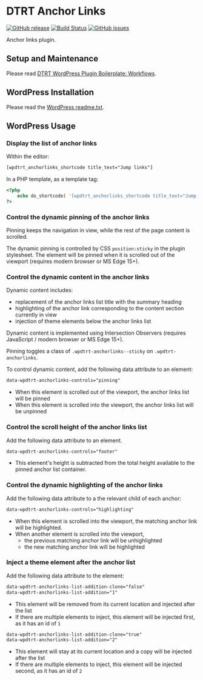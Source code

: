 # DTRT Anchor Links

[![GitHub release](https://img.shields.io/github/v/tag/dotherightthing/wpdtrt-anchorlinks)](https://github.com/dotherightthing/wpdtrt-anchorlinks/releases) [![Build Status](https://github.com/dotherightthing/wpdtrt-anchorlinks/workflows/Build%20and%20release%20if%20tagged/badge.svg)](https://github.com/dotherightthing/wpdtrt-anchorlinks/actions?query=workflow%3A%22Build+and+release+if+tagged%22) [![GitHub issues](https://img.shields.io/github/issues/dotherightthing/wpdtrt-anchorlinks.svg)](https://github.com/dotherightthing/wpdtrt-anchorlinks/issues)

Anchor links plugin.

## Setup and Maintenance

Please read [DTRT WordPress Plugin Boilerplate: Workflows](https://github.com/dotherightthing/wpdtrt-plugin-boilerplate/wiki/Workflows).

## WordPress Installation

Please read the [WordPress readme.txt](readme.txt).

## WordPress Usage

### Display the list of anchor links

Within the editor:

```txt
[wpdtrt_anchorlinks_shortcode title_text="Jump links"]
```

In a PHP template, as a template tag:

```php
<?php
    echo do_shortcode( '[wpdtrt_anchorlinks_shortcode title_text="Jump links"]' );
?>
```

### Control the dynamic pinning of the anchor links

Pinning keeps the navigation in view, while the rest of the page content is scrolled.

The dynamic pinning is controlled by CSS `position:sticky` in the plugin stylesheet. The element will be pinned when it is scrolled out of the viewport (requires modern browser or MS Edge 15+).

### Control the dynamic content in the anchor links

Dynamic content includes:

* replacement of the anchor links list title with the summary heading
* highlighting of the anchor link corresponding to the content section currently in view
* injection of theme elements below the anchor links list

Dynamic content is implemented using Intersection Observers (requires JavaScript / modern browser or MS Edge 15+).

Pinning toggles a class of `.wpdtrt-anchorlinks--sticky` on `.wpdtrt-anchorlinks`.

To control dynamic content, add the following data attribute to an element:

```html
data-wpdtrt-anchorlinks-controls="pinning"
```

* When this element is scrolled out of the viewport, the anchor links list will be pinned
* When this element is scrolled into the viewport, the anchor links list will be unpinned

### Control the scroll height of the anchor links list

Add the following data attribute to an element.

```html
data-wpdtrt-anchorlinks-controls="footer"
```

* This element's height is subtracted from the total height available to the pinned anchor list container.

### Control the dynamic highlighting of the anchor links

Add the following data attribute to a the relevant child of each anchor:

```html
data-wpdtrt-anchorlinks-controls="highlighting"
```

* When this element is scrolled into the viewport, the matching anchor link will be highlighted.
* When another element is scrolled into the viewport,
  * the previous matching anchor link will be unhighlighted
  * the new matching anchor link will be highlighted

### Inject a theme element after the anchor list

Add the following data attribute to the element:

```html
data-wpdtrt-anchorlinks-list-addition-clone="false"
data-wpdtrt-anchorlinks-list-addition="1"
```

* This element will be removed from its current location and injected after the list
* If there are multiple elements to inject, this element will be injected first, as it has an id of `1`

```html
data-wpdtrt-anchorlinks-list-addition-clone="true"
data-wpdtrt-anchorlinks-list-addition="2"
```

* This element will stay at its current location and a copy will be injected after the list
* If there are multiple elements to inject, this element will be injected second, as it has an id of `2`

